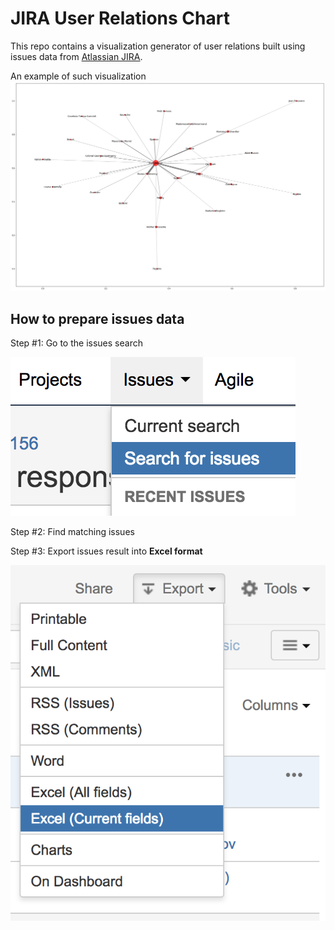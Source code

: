 # JIRA User Relations Chart

This repo contains a visualization generator of user relations built using issues data from [Atlassian JIRA](https://www.atlassian.com/software/jira).

An example of such visualization
![An example of JIRA users relations chart](example/relations-chart.png)

## How to prepare issues data

Step #1: Go to the issues search

![Issues at top menu](assets/jira--issues-menu.png)

Step #2: Find matching issues

Step #3: Export issues result into **Excel format**

![Export button](assets/jira--issues-export.png)